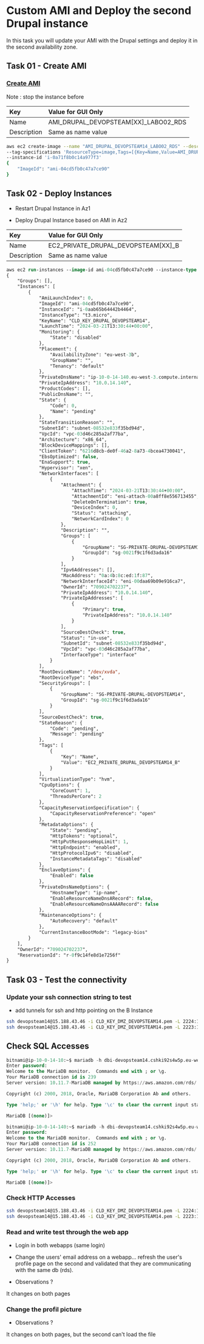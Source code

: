 # Custom AMI and Deploy the second Drupal instance

In this task you will update your AMI with the Drupal settings and deploy it in the second availability zone.

## Task 01 - Create AMI

### [Create AMI](https://awscli.amazonaws.com/v2/documentation/api/latest/reference/ec2/create-image.html)

Note : stop the instance before

|Key|Value for GUI Only|
|:--|:--|
|Name|AMI_DRUPAL_DEVOPSTEAM[XX]_LABO02_RDS|
|Description|Same as name value|

```bash
aws ec2 create-image --name "AMI_DRUPAL_DEVOPSTEAM14_LABO02_RDS" --description "AMI_DRUPAL_DEVOPSTEAM14_LABO02_RDS" \
--tag-specifications 'ResourceType=image,Tags=[{Key=Name,Value=AMI_DRUPAL_DEVOPSTEAM14_LABO02_RDS}]' \
--instance-id 'i-0a71f8b0c14a977f3'
{
    "ImageId": "ami-04cd5fb0c47a7ce90"
}

```

## Task 02 - Deploy Instances

* Restart Drupal Instance in Az1

* Deploy Drupal Instance based on AMI in Az2

|Key|Value for GUI Only|
|:--|:--|
|Name|EC2_PRIVATE_DRUPAL_DEVOPSTEAM[XX]_B|
|Description|Same as name value|

```ps
aws ec2 run-instances --image-id ami-04cd5fb0c47a7ce90 --instance-type t3.micro --key-name CLD_KEY_DRUPAL_DEVOPSTEAM14 --subnet-id subnet-08532e833f35bd94d --private-ip-address 10.0.14.140 --security-group-ids sg-0021f9c1f6d3ada16 --tag-specifications "ResourceType=instance,Tags=[{Key=Name,Value=EC2_PRIVATE_DRUPAL_DEVOPSTEAM14_B}]" --placement AvailabilityZone=eu-west-3b
{
    "Groups": [],
    "Instances": [
        {
            "AmiLaunchIndex": 0,
            "ImageId": "ami-04cd5fb0c47a7ce90",
            "InstanceId": "i-0aab65b64442b4464",
            "InstanceType": "t3.micro",
            "KeyName": "CLD_KEY_DRUPAL_DEVOPSTEAM14",
            "LaunchTime": "2024-03-21T13:30:44+00:00",
            "Monitoring": {
                "State": "disabled"
            },
            "Placement": {
                "AvailabilityZone": "eu-west-3b",
                "GroupName": "",
                "Tenancy": "default"
            },
            "PrivateDnsName": "ip-10-0-14-140.eu-west-3.compute.internal",
            "PrivateIpAddress": "10.0.14.140",
            "ProductCodes": [],
            "PublicDnsName": "",
            "State": {
                "Code": 0,
                "Name": "pending"
            },
            "StateTransitionReason": "",
            "SubnetId": "subnet-08532e833f35bd94d",
            "VpcId": "vpc-03d46c285a2af77ba",
            "Architecture": "x86_64",
            "BlockDeviceMappings": [],
            "ClientToken": "6216d8cb-de0f-46a2-8a73-4bcea4730041",
            "EbsOptimized": false,
            "EnaSupport": true,
            "Hypervisor": "xen",
            "NetworkInterfaces": [
                {
                    "Attachment": {
                        "AttachTime": "2024-03-21T13:30:44+00:00",
                        "AttachmentId": "eni-attach-00a8ff8e556713455",
                        "DeleteOnTermination": true,
                        "DeviceIndex": 0,
                        "Status": "attaching",
                        "NetworkCardIndex": 0
                    },
                    "Description": "",
                    "Groups": [
                        {
                            "GroupName": "SG-PRIVATE-DRUPAL-DEVOPSTEAM14",
                            "GroupId": "sg-0021f9c1f6d3ada16"
                        }
                    ],
                    "Ipv6Addresses": [],
                    "MacAddress": "0a:4b:8c:ed:1f:87",
                    "NetworkInterfaceId": "eni-00daa69b09e916ca7",
                    "OwnerId": "709024702237",
                    "PrivateIpAddress": "10.0.14.140",
                    "PrivateIpAddresses": [
                        {
                            "Primary": true,
                            "PrivateIpAddress": "10.0.14.140"
                        }
                    ],
                    "SourceDestCheck": true,
                    "Status": "in-use",
                    "SubnetId": "subnet-08532e833f35bd94d",
                    "VpcId": "vpc-03d46c285a2af77ba",
                    "InterfaceType": "interface"
                }
            ],
            "RootDeviceName": "/dev/xvda",
            "RootDeviceType": "ebs",
            "SecurityGroups": [
                {
                    "GroupName": "SG-PRIVATE-DRUPAL-DEVOPSTEAM14",
                    "GroupId": "sg-0021f9c1f6d3ada16"
                }
            ],
            "SourceDestCheck": true,
            "StateReason": {
                "Code": "pending",
                "Message": "pending"
            },
            "Tags": [
                {
                    "Key": "Name",
                    "Value": "EC2_PRIVATE_DRUPAL_DEVOPSTEAM14_B"
                }
            ],
            "VirtualizationType": "hvm",
            "CpuOptions": {
                "CoreCount": 1,
                "ThreadsPerCore": 2
            },
            "CapacityReservationSpecification": {
                "CapacityReservationPreference": "open"
            },
            "MetadataOptions": {
                "State": "pending",
                "HttpTokens": "optional",
                "HttpPutResponseHopLimit": 1,
                "HttpEndpoint": "enabled",
                "HttpProtocolIpv6": "disabled",
                "InstanceMetadataTags": "disabled"
            },
            "EnclaveOptions": {
                "Enabled": false
            },
            "PrivateDnsNameOptions": {
                "HostnameType": "ip-name",
                "EnableResourceNameDnsARecord": false,
                "EnableResourceNameDnsAAAARecord": false
            },
            "MaintenanceOptions": {
                "AutoRecovery": "default"
            },
            "CurrentInstanceBootMode": "legacy-bios"
        }
    ],
    "OwnerId": "709024702237",
    "ReservationId": "r-0f9c14fe8d1e7256f"
}
```

## Task 03 - Test the connectivity

### Update your ssh connection string to test

* add tunnels for ssh and http pointing on the B Instance

```bash
ssh devopsteam14@15.188.43.46 -i CLD_KEY_DMZ_DEVOPSTEAM14.pem -L 2224:10.0.14.140:22
ssh devopsteam14@15.188.43.46 -i CLD_KEY_DMZ_DEVOPSTEAM14.pem -L 2223:10.0.14.10:22
```

## Check SQL Accesses

```sql
bitnami@ip-10-0-14-10:~$ mariadb -h dbi-devopsteam14.cshki92s4w5p.eu-west-3.rds.amazonaws.com -u bn_drupal -p
Enter password:
Welcome to the MariaDB monitor.  Commands end with ; or \g.
Your MariaDB connection id is 239
Server version: 10.11.7-MariaDB managed by https://aws.amazon.com/rds/

Copyright (c) 2000, 2018, Oracle, MariaDB Corporation Ab and others.

Type 'help;' or '\h' for help. Type '\c' to clear the current input statement.

MariaDB [(none)]>
```

```sql
bitnami@ip-10-0-14-140:~$ mariadb -h dbi-devopsteam14.cshki92s4w5p.eu-west-3.rds.amazonaws.com -u bn_drupal -p
Enter password:
Welcome to the MariaDB monitor.  Commands end with ; or \g.
Your MariaDB connection id is 252
Server version: 10.11.7-MariaDB managed by https://aws.amazon.com/rds/

Copyright (c) 2000, 2018, Oracle, MariaDB Corporation Ab and others.

Type 'help;' or '\h' for help. Type '\c' to clear the current input statement.

MariaDB [(none)]>
```

### Check HTTP Accesses

```bash
ssh devopsteam14@15.188.43.46 -i CLD_KEY_DMZ_DEVOPSTEAM14.pem -L 2224:10.0.14.140:22 -L 888:10.0.14.140:8080
ssh devopsteam14@15.188.43.46 -i CLD_KEY_DMZ_DEVOPSTEAM14.pem -L 2223:10.0.14.10:22 -L 887:10.0.14.140:8080
```

### Read and write test through the web app

* Login in both webapps (same login)

* Change the users' email address on a webapp... refresh the user's profile page on the second and validated that they are communicating with the same db (rds).

* Observations ?

It changes on both pages
### Change the profil picture

* Observations ?

It changes on both pages, but the second can't load the file